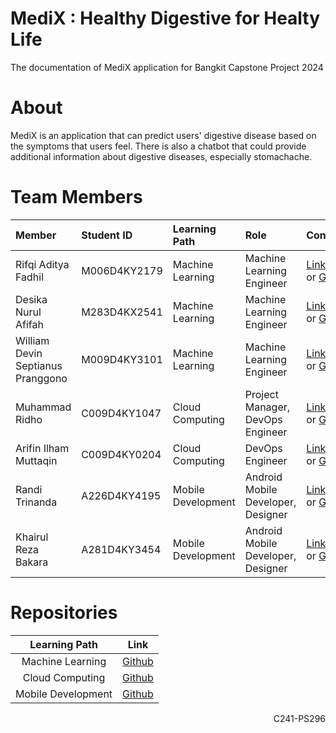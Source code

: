 # MediX : Healthy Digestive for Healty Life
The documentation of MediX application for Bangkit Capstone Project 2024

# About
MediX is an application that can predict users' digestive disease based on the symptoms that users feel. There is also a chatbot that could provide additional information about digestive diseases, especially stomachache.

# Team Members

| Member                            | Student ID     | Learning Path       | Role                                    | Contacts                      |
| :-------------------------------- | :------------- | :------------------ | :-------------------------------------- | :---------------------------- |
| Rifqi Aditya Fadhil               | M006D4KY2179   | Machine Learning    | Machine Learning Engineer               | [LinkedIn](https://www.linkedin.com/in/rifqiadityaf/) or [Github](https://github.com/rifqiadityaf)  |
| Desika Nurul Afifah               | M283D4KX2541   | Machine Learning    | Machine Learning Engineer               | [LinkedIn](https://www.linkedin.com/in/desika-nurul-afifah) or [Github](https://github.com/desikanra)  |
| William Devin Septianus Pranggono | M009D4KY3101   | Machine Learning    | Machine Learning Engineer               | [LinkedIn](https://www.linkedin.com/in/william-devin-septianus-pranggono-292206231/) or [Github](https://github.com/WilliamDevin23)  |
| Muhammad Ridho                    | C009D4KY1047   | Cloud Computing     | Project Manager, DevOps Engineer        | [LinkedIn](https://www.linkedin.com/in/muhammad-ridho-545782195) or [Github](https://github.com/ridho237)  |
| Arifin Ilham Muttaqin             | C009D4KY0204   | Cloud Computing     | DevOps Engineer                         | [LinkedIn](https://www.linkedin.com/in/arifin-ilham-muttaqin-127981229/) or [Github](https://github.com/AL1isHere)  |
| Randi Trinanda                    | A226D4KY4195   | Mobile Development  | Android Mobile Developer, Designer      | [LinkedIn](https://www.linkedin.com/in/randi-trinanda-a6824a2b3/) or [Github](https://github.com/randi55)  |
| Khairul Reza Bakara               | A281D4KY3454   | Mobile Development  | Android Mobile Developer, Designer      | [LinkedIn]() or [Github]()  |

# Repositories

|   Learning Path  |                                Link                                |
| :---------------: | :----------------------------------------------------------------: |
| Machine Learning  | [Github](https://github.com/medixapp/medix-ml-model) |
| Cloud Computing   | [Github](https://github.com/medixapp/medix-cc-backend)  |
| Mobile Development| [Github](https://github.com/medixapp/medix-md-final)  |

<p align="right"> C241-PS296
